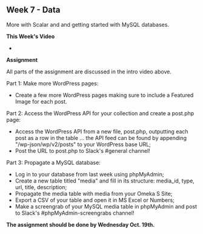 ## Week 7 - Data

More with Scalar and and getting started with MySQL databases.

**This Week's Video**

- 

**Assignment**

All parts of the assignment are discussed in the intro video above.

Part 1: Make more WordPress pages:
- Create a few more WordPress pages making sure to include a Featured Image for each post.

Part 2: Access the WordPress API for your collection and create a post.php page:
- Access the WordPress API from a new file, post.php, outputting each post as a row in the table ... the API feed can be found by appending "/wp-json/wp/v2/posts" to your WordPress base URL;
- Post the URL to post.php to Slack's #general channel!

Part 3: Propagate a MySQL database:
- Log in to your database from last week using phpMyAdmin;
- Create a new table titled "media" and fill in its structure: media_id, type, url, title, description;
- Propagate the media table with media from your Omeka S Site;
- Export a CSV of your table and open it in MS Excel or Numbers;
- Make a screengrab of your MySQL media table in phpMyAdmin and post to Slack's #phpMyAdmin-screengrabs channel!

**The assignment should be done by Wednesday Oct. 19th.**
